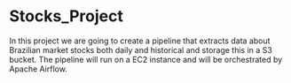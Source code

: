 # Stocks_Project
In this project we are going to create a pipeline that extracts data about Brazilian market stocks both daily and historical and storage this in a S3 bucket. The pipeline will run on a EC2 instance and will be orchestrated by Apache Airflow.
